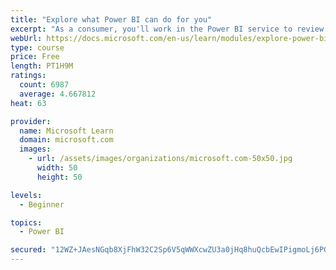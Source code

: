 ```yaml
---
title: "Explore what Power BI can do for you"
excerpt: "As a consumer, you'll work in the Power BI service to review and interact with content that has been shared with you. This module provides the foundational information that you need to work effectively in the Power BI service."
webUrl: https://docs.microsoft.com/en-us/learn/modules/explore-power-bi-service/
type: course
price: Free
length: PT1H9M
ratings:
  count: 6987
  average: 4.667812
heat: 63

provider:
  name: Microsoft Learn
  domain: microsoft.com
  images:
    - url: /assets/images/organizations/microsoft.com-50x50.jpg
      width: 50
      height: 50

levels:
  - Beginner

topics:
  - Power BI

secured: "12WZ+JAesNGqb8XjFhW32C2Sp6V5qWWXcwZU3a0jHq8huQcbEwIPigmoLj6PGtbRUh4n2/tmBoTZAxEqyhYn5NMlpQBR4uqXmWaRkNzwB3EOyVr6LZD8yX/o99FuQ7Q3bTQwKxp9XXTgE2IT8dLh1jVruG+mHlkg8xpiUqtPTCPcpUxbwZivUOZVhT4XYShlf2PJ3Ni15LahyJfI1h4DE85HIQHyy4LgbwZVQHPO2ugq7eUEWFbv7KZTPOVbmnROmT6dTuDzIm09tdfsfV5uXgF/XY5W/wHV6r5UKx7854j/hdDUJ9iOvz07RNGonRrLgr8GN0aqMoa52dUt1trVEGaAxh7PIPX5L8RH00pmpWohQKBYb5K4H0AhbyofBF/tAqv05u+ACXJ82kpncEXqcUbOk7q4bY7bkZeJOLt/9LM=;uh6XZXLCp0vbIfMMt58Qdw=="
---
```


